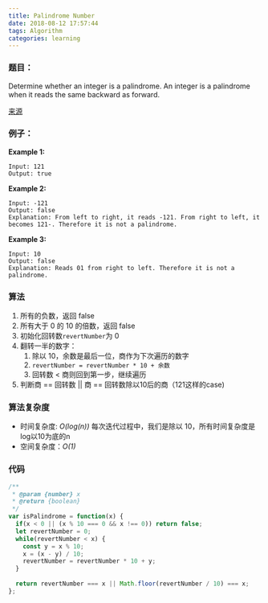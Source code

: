 ```yaml
---
title: Palindrome Number
date: 2018-08-12 17:57:44
tags: Algorithm
categories: learning
---
```


### 题目：
Determine whether an integer is a palindrome. An integer is a palindrome when it reads the same backward as forward.

[来源](https://leetcode.com/problems/palindrome-number/description/)

<!--more -->

### 例子：

__Example 1:__
```
Input: 121
Output: true
```

__Example 2:__
```
Input: -121
Output: false
Explanation: From left to right, it reads -121. From right to left, it becomes 121-. Therefore it is not a palindrome.
```

__Example 3:__
```
Input: 10
Output: false
Explanation: Reads 01 from right to left. Therefore it is not a palindrome.
```

### 算法

1. 所有的负数，返回 false
2. 所有大于 0 的 10 的倍数，返回 false
3. 初始化回转数`revertNumber`为 0
4. 翻转一半的数字：
    1. 除以 10，余数是最后一位，商作为下次遍历的数字
    2. `revertNumber = revertNumber * 10 + 余数`
    3. 回转数 < 商则回到第一步，继续遍历
5. 判断商 == 回转数 || 商 == 回转数除以10后的商（121这样的case)

### 算法复杂度

* 时间复杂度: *O(log(n))* 每次迭代过程中，我们是除以 10，所有时间复杂度是log以10为底的n
* 空间复杂度：*O(1)*

### 代码

```JavaScript
/**
 * @param {number} x
 * @return {boolean}
 */
var isPalindrome = function(x) {
  if(x < 0 || (x % 10 === 0 && x !== 0)) return false;
  let revertNumber = 0;
  while(revertNumber < x) {
    const y = x % 10;
    x = (x - y) / 10;
    revertNumber = revertNumber * 10 + y;
  }
  
  return revertNumber === x || Math.floor(revertNumber / 10) === x;
};

```
